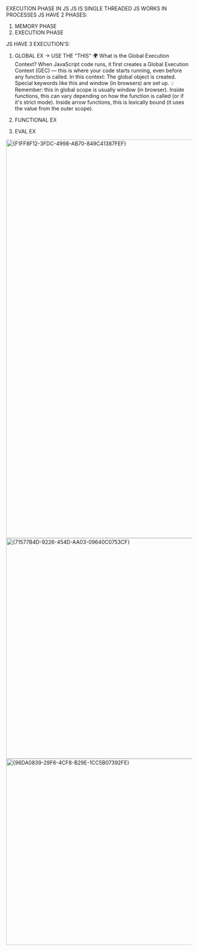 EXECUTION PHASE IN JS
JS IS SINGLE THREADED
JS WORKS IN PROCESSES
JS HAVE 2 PHASES:
1. MEMORY PHASE
2. EXECUTION PHASE

JS HAVE 3 EXECUTION'S:
1. GLOBAL EX -> USE THE "THIS"
   🌍 What is the Global Execution Context?
When JavaScript code runs, it first creates a Global Execution Context (GEC) — this is where your code starts running, even before any function is called.
In this context:
The global object is created.
Special keywords like this and window (in browsers) are set up.
💡 Remember:
this in global scope is usually window (in browser).
Inside functions, this can vary depending on how the function is called (or if it's strict mode).
Inside arrow functions, this is lexically bound (it uses the value from the outer scope).

3. FUNCTIONAL EX
4. EVAL EX

<img width="1920" height="1080" alt="{F1FF8F12-3FDC-4998-AB70-849C41387FEF}" src="https://github.com/user-attachments/assets/38c4cb32-b89a-464e-a71d-61a43b40b1c4" />
<img width="840" height="598" alt="{71577B4D-9226-454D-AA03-09640C0753CF}" src="https://github.com/user-attachments/assets/c89779a9-9fba-4166-8221-aceac30eb75d" />
<img width="749" height="505" alt="{96DA0839-29F6-4CF8-B29E-1CC5B07392FE}" src="https://github.com/user-attachments/assets/3abaa49e-ebd7-4744-9186-297323a62c8c" />
